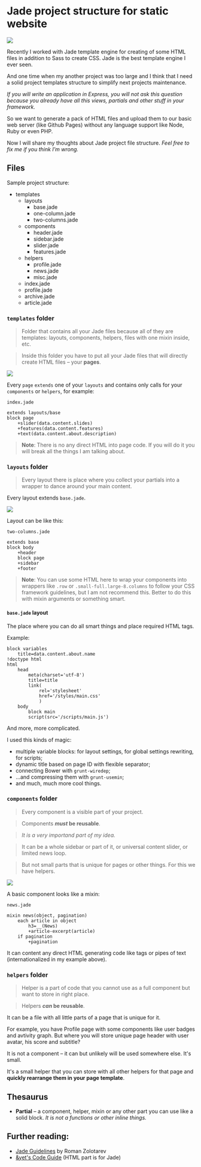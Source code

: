# Jade project structure for static website

![](http://i.imgur.com/pBvNagg.png)

Recently I worked with Jade template engine for creating of some HTML files in addition to Sass to create CSS. Jade is the best template engine I ever seen.

And one time when my another project was too large and I think that I need a solid project templates structure to simplify next projects maintenance.

*If you will write an application in Express, you will not ask this question because you already have all this views, partials and other stuff in your framework.*

So we want to generate a pack of HTML files and upload them to our basic web server (like Github Pages) without any language support like Node, Ruby or even PHP.

Now I will share my thoughts about Jade project file structure. *Feel free to fix me if you think I’m wrong.*

## Files

Sample project structure:

- templates
	- layouts
		- base.jade
		- one-column.jade
		- two-columns.jade
	- components
		- header.jade
		- sidebar.jade
		- slider.jade
		- features.jade
	- helpers
		- profile.jade
		- news.jade
		- misc.jade
	- index.jade
	- profile.jade
	- archive.jade
	- article.jade

### `templates` folder

> Folder that contains all your Jade files because all of they are templates: layouts, components, helpers, files with one mixin inside, etc.

> Inside this folder you have to put all your Jade files that will directly create HTML files – your **pages**.

![](http://i.imgur.com/w0XsmHO.png)

Every `page` `extends` one of your `layouts` and contains only calls for your `components` or `helpers`, for example:

`index.jade`

```jade
extends layouts/base
block page
	+slider(data.content.slides)
	+features(data.content.features)
	+text(data.content.about.description)
```

> **Note**: There is no any direct HTML into page code. If you will do it you will break all the things I am talking about.

### `layouts` folder

> Every layout there is place where you collect your partials into a wrapper to dance around your main content.

Every layout extends `base.jade`.

![](http://i.imgur.com/DRfoa7l.png)

Layout can be like this:

`two-columns.jade`

```jade
extends base
block body
	+header
	block page
	+sidebar
	+footer
```

> **Note**: You can use some HTML here to wrap your components into wrappers like `.row` or `.small-full.large-8.columns` to follow your CSS framework guidelines, but I am not recommend this. Better to do this with mixin arguments or something smart.

#### `base.jade` layout

The place where you can do all smart things and place required HTML tags.

Example:

```jade
block variables
	title=data.content.about.name
!doctype html
html
	head
		meta(charset='utf-8')
		title=title
		link(
			rel='stylesheet'
			href='/styles/main.css'
			)
	body
		block main
		script(src='/scripts/main.js')
```

And more, more complicated.

I used this kinds of magic:

- multiple variable blocks: for layout settings, for global settings rewriting, for scripts;
- dynamic title based on page ID with flexible separator;
- connecting Bower with `grunt-wiredep`;
- …and compressing them with `grunt-usemin`;
- and much, much more cool things.

### `components` folder

> Every component is a visible part of your project.

> Components ***must* be reusable**.

> *It is a very importand part of my idea.*

> It can be a whole sidebar or part of it, or universal content slider, or limited news loop.

> But not small parts that is unique for pages or other things. For this we have helpers.

![](http://i.imgur.com/h4HmU4D.png)

A basic component looks like a mixin:

`news.jade`

```jade
mixin news(object, pagination)
	each article in object
		h3=__(News)
		+article-excerpt(article)
	if pagination
		+pagination
```

It can content any direct HTML generating code like tags or pipes of text (internationalized in my example above).

### `helpers` folder

> Helper is a part of code that you cannot use as a full component but want to store in right place.

>  Helpers ***can* be reusable**.

It can be a file with all little parts of a page that is unique for it.

For example, you have Profile page with some components like user badges and avtivity graph. But where you will store unique page header with user avatar, his score and subtitle?

It is not a component – it can but unlikely will be used somewhere else. It's small.

It's a small helper that you can store with all other helpers for that page and **quickly rearrange them in your page template**.

## Thesaurus

- **Partial** – a component, helper, mixin or any other part you can use like a solid block. *It is not a functions or other inline things.*

## Further reading:

- [Jade Guidelines](https://github.com/plentiful/guidelines/blob/master/jade.md) by Roman Zolotarev
- [&yet's Code Guide](http://yetiguide.com/#html-syntax) (HTML part is for Jade)
